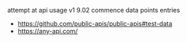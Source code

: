 attempt at api usage v1 9.02
commence data points entries
- https://github.com/public-apis/public-apis#test-data
- https://any-api.com/